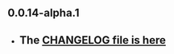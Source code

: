 ## 0.0.14-alpha.1

- ## The [CHANGELOG file is here](https://tau-doc.canardoux.xyz/etau_CHANGELOG.html)

